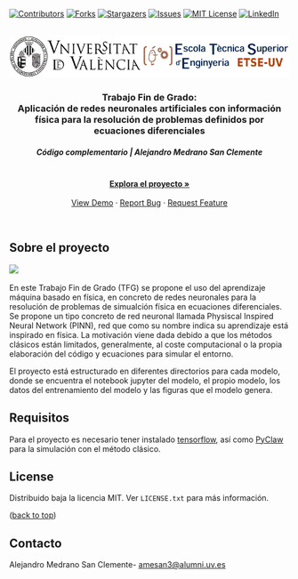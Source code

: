<!-- PROJECT SHIELDS -->

[![Contributors](https://img.shields.io/github/contributors/alexmedranosan/PINNS.svg?style=for-the-badge)](https://github.com/alexmedranosan/PINNS/graphs/contributors)
[![Forks](https://img.shields.io/github/forks/alexmedranosan/PINNS.svg?style=for-the-badge)](https://github.com/alexmedranosan/PINNS/network/members)
[![Stargazers](https://img.shields.io/github/stars/alexmedranosan/PINNS.svg?style=for-the-badge)](https://github.com/alexmedranosan/PINNS/stargazers)
[![Issues](https://img.shields.io/github/issues/alexmedranosan/PINNS.svg?style=for-the-badge)](https://github.com/alexmedranosan/PINNS/issues)
[![MIT License](https://img.shields.io/github/license/alexmedranosan/PINNS.svg?style=for-the-badge)](https://github.com/alexmedranosan/PINNS/blob/master/LICENSE.txt)
[![LinkedIn](https://img.shields.io/badge/-LinkedIn-black.svg?style=for-the-badge&logo=linkedin&colorB=555)](https://es.linkedin.com/in/alejandro-medrano-san-clemente-394916149)

<!-- PROJECT LOGO -->
<br />
<div align="center">
  <a href="https://www.uv.es/">
    <img src="figs/logo_UV.png" alt="Logo" width="540" height="75"/> </a>
  </a>

  <h3 align="center"> Trabajo Fin de Grado: <br /> Aplicación de redes neuronales artificiales con información física para la resolución de problemas definidos por ecuaciones diferenciales </h3>
  
  <h5 align="center"> Código complementario | Alejandro Medrano San Clemente </h5>

  <p align="center">
    <br />
    <a href="https://github.com/alexmedranosan/PINNS"><strong>Explora el proyecto »</strong></a> <br /> <br />
    <a href="https://github.com/alexmedranosan/PINNS">View Demo</a> ·
    <a href="https://github.com/alexmedranosan/PINNS/issues">Report Bug</a> ·
    <a href="https://github.com/alexmedranosan/PINNS/issues">Request Feature</a>
  </p>
</div>


<br />

<!-- ABOUT THE PROJECT -->

## Sobre el proyecto

![](3-PESOS-FIJOS-DIFERENTES/figs/Euler_Animation.gif)

En este Trabajo Fin de Grado (TFG) se propone el uso del aprendizaje máquina basado en física, en concreto de redes neuronales para la resolución de problemas de simualción física en ecuaciones diferenciales. Se propone un tipo concreto de red neuronal llamada Physiscal Inspired Neural Network (PINN), red que como su nombre indica su aprendizaje está inspirado en física. La motivación viene dada debido a que los métodos clásicos están limitados, generalmente, al coste computacional o la propia elaboración del código y ecuaciones para simular el entorno.

El proyecto está estructurado en diferentes directorios para cada modelo, donde se encuentra el notebook jupyter del modelo, el propio modelo, los datos del entrenamiento del modelo y las figuras que el modelo genera.

<!-- GETTING STARTED -->

## Requisitos

Para el proyecto es necesario tener instalado <a href="https://www.tensorflow.org/">tensorflow</a>, así como <a href="http://clawpack.org/pyclaw/">PyClaw</a> para la simulación con el método clásico.

<!-- LICENSE -->

## License

Distribuido baja la licencia MIT. Ver `LICENSE.txt` para más información.

<p align="right">

(<a href="#readme-top">back to top</a>)

</p>

<!-- CONTACT -->

## Contacto

Alejandro Medrano San Clemente- [amesan3@alumni.uv.es](mailto:amesan3@alumni.uv.es)
